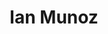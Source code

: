 ---
name: Ian Munoz
title: Ian Munoz
permalink: /team/ian-munoz/
image_id: attlQoVOY2bfunFKj
image_path: /assets/img/import/bio/ian-munoz/ian-munoz.jpg
job_title: Tech Lead
cohort_year:
portfolio:
blurb: <p>Ian Munoz (he/him) is excited to be a part of the xD team. He started his career in academic computing supporting research at a National Science Foundation (NSF) funded environmental research center at University of Maryland. Later, he worked in bioinformatics at Oregon State University and then spent time working for fintech startups as a DevOps engineer.</p>

skillsets: Cloud Management
---